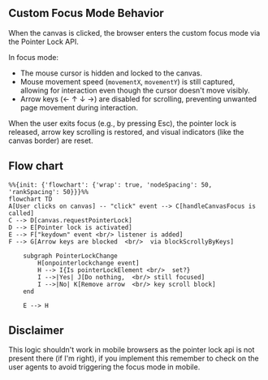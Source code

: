 ## Custom Focus Mode Behavior

When the canvas is clicked, the browser enters the custom focus mode via the Pointer Lock API.

In focus mode:

- The mouse cursor is hidden and locked to the canvas.
- Mouse movement speed (`movementX`, `movementY`) is still captured, allowing for interaction even though the cursor doesn't move visibly.
- Arrow keys (← ↑ ↓ →) are disabled for scrolling, preventing unwanted page movement during interaction.

When the user exits focus (e.g., by pressing Esc), the pointer lock is released, arrow key scrolling is restored, and visual indicators (like the canvas border) are reset.

## Flow chart
```mermaid
%%{init: {'flowchart': {'wrap': true, 'nodeSpacing': 50, 'rankSpacing': 50}}}%%
flowchart TD
A[User clicks on canvas] -- "click" event --> C[handleCanvasFocus is called]
C --> D[canvas.requestPointerLock]
D --> E[Pointer lock is activated]
E --> F["keydown" event <br/> listener is added]
F --> G[Arrow keys are blocked  <br/>  via blockScrollyByKeys]

    subgraph PointerLockChange
        H[onpointerlockchange event]
        H --> I{Is pointerLockElement <br/>  set?}
        I -->|Yes| J[Do nothing,  <br/> still focused]
        I -->|No| K[Remove arrow  <br/> key scroll block]
    end

    E --> H
```

## Disclaimer
This logic shouldn't work in mobile browsers as the pointer lock api is not
present there (if I'm right), if you implement this remember to check on the user agents to 
avoid triggering the focus mode in mobile.